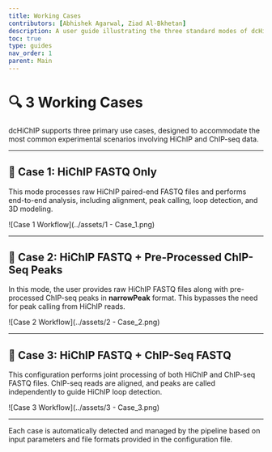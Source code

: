 ```yaml
---
title: Working Cases
contributors: [Abhishek Agarwal, Ziad Al-Bkhetan]
description: A user guide illustrating the three standard modes of dcHiChIP pipeline execution using test-case diagrams.
toc: true
type: guides
nav_order: 1
parent: Main
---
```


# 🔍 3 Working Cases

dcHiChIP supports three primary use cases, designed to accommodate the most common experimental scenarios involving HiChIP and ChIP-seq data.

---

## 🧬 Case 1: HiChIP FASTQ Only

This mode processes raw HiChIP paired-end FASTQ files and performs end-to-end analysis, including alignment, peak calling, loop detection, and 3D modeling.

![Case 1 Workflow](../assets/1 - Case_1.png)

---

## 🧬 Case 2: HiChIP FASTQ + Pre-Processed ChIP-Seq Peaks

In this mode, the user provides raw HiChIP FASTQ files along with pre-processed ChIP-seq peaks in **narrowPeak** format. This bypasses the need for peak calling from HiChIP reads.

![Case 2 Workflow](../assets/2 - Case_2.png)

---

## 🧬 Case 3: HiChIP FASTQ + ChIP-Seq FASTQ

This configuration performs joint processing of both HiChIP and ChIP-seq FASTQ files. ChIP-seq reads are aligned, and peaks are called independently to guide HiChIP loop detection.

![Case 3 Workflow](../assets/3 - Case_3.png)

---

Each case is automatically detected and managed by the pipeline based on input parameters and file formats provided in the configuration file.


